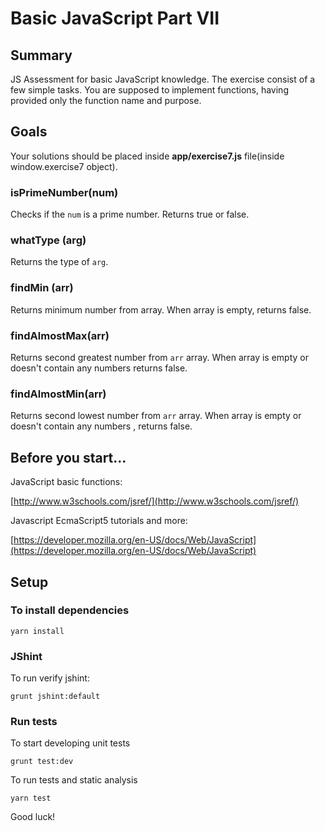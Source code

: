 # Basic JavaScript Part VII

## Summary

JS Assessment for basic JavaScript knowledge. The exercise consist of a few simple tasks. You are supposed to implement functions, having provided only the function name and purpose.

## Goals

Your solutions should be placed inside **app/exercise7.js** file(inside window.exercise7 object).

### isPrimeNumber(num)

Checks if the `num` is a prime number. Returns true or false.

### whatType (arg)

Returns the type of `arg`.

### findMin (arr)

Returns minimum number from array. When array is empty, returns false.

### findAlmostMax(arr)

Returns second greatest number from `arr` array. When array is empty or doesn't contain any numbers returns false.

### findAlmostMin(arr)

Returns second lowest number from `arr` array. When array is empty or doesn't contain any numbers , returns false.

## Before you start...

JavaScript basic functions: 

[http://www.w3schools.com/jsref/](http://www.w3schools.com/jsref/)
    
Javascript EcmaScript5 tutorials and more: 

[https://developer.mozilla.org/en-US/docs/Web/JavaScript](https://developer.mozilla.org/en-US/docs/Web/JavaScript)

## Setup

### To install dependencies

    yarn install

### JShint

To run verify jshint:

    grunt jshint:default

### Run tests

To start developing unit tests

    grunt test:dev
 
To run tests and static analysis

    yarn test

Good luck!
 
